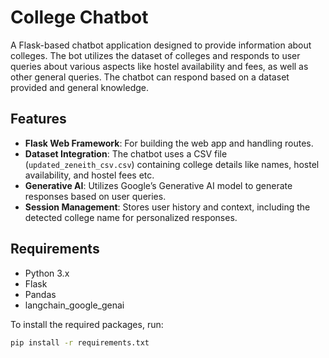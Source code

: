 # College Chatbot

A Flask-based chatbot application designed to provide information about colleges. The bot utilizes the dataset of colleges and responds to user queries about various aspects like hostel availability and fees, as well as other general queries. The chatbot can respond based on a dataset provided and general knowledge.

## Features

- **Flask Web Framework**: For building the web app and handling routes.
- **Dataset Integration**: The chatbot uses a CSV file (`updated_zeneith_csv.csv`) containing college details like names, hostel availability, and hostel fees etc.
- **Generative AI**: Utilizes Google’s Generative AI model to generate responses based on user queries.
- **Session Management**: Stores user history and context, including the detected college name for personalized responses.

## Requirements

- Python 3.x
- Flask
- Pandas
- langchain_google_genai

To install the required packages, run:

```bash
pip install -r requirements.txt
